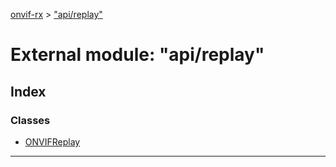 [onvif-rx](../README.md) > ["api/replay"](../modules/_api_replay_.md)

# External module: "api/replay"

## Index

### Classes

* [ONVIFReplay](../classes/_api_replay_.onvifreplay.md)

---

